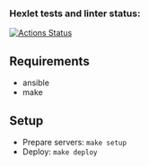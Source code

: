 ### Hexlet tests and linter status:
[![Actions Status](https://github.com/ValManP/devops-for-programmers-project-76/actions/workflows/hexlet-check.yml/badge.svg)](https://github.com/ValManP/devops-for-programmers-project-76/actions)

## Requirements

- ansible
- make

## Setup

- Prepare servers: `make setup`
- Deploy: `make deploy`

